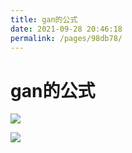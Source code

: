 ```yaml
---
title: gan的公式
date: 2021-09-28 20:46:18
permalink: /pages/98db78/
---
```


# gan的公式

![](/img/rubiks/gan1.jpg)

![](/img/rubiks/gan2.jpg)
